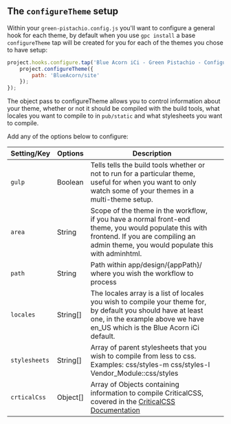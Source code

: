 ## The `configureTheme` setup
Within your `green-pistachio.config.js` you'll want to configure a general hook for each theme, by default when you use
`gpc install` a base `configureTheme` tap will be created for you for each of the themes you chose to have setup:

```javascript
project.hooks.configure.tap('Blue Acorn iCi - Green Pistachio - Configure', project => {
    project.configureTheme({
        path: 'BlueAcorn/site'
    });
});
```

The object pass to configureTheme allows you to control information about your theme, whether or not it should be
compiled with the build tools, what locales you want to compile to in `pub/static` and what stylesheets you want to
compile.

Add any of the options below to configure:

[comment]: # (The table below was generated here: https://www.tablesgenerator.com/markdown_tables# It can be copy pasted into this generator for easy updating in the future)

| Setting/Key | Options | Description |  |
|---|---|---|---|
| `gulp` | Boolean | Tells tells the build tools whether or not to run for a particular theme, useful for when you want to only watch some of your themes in a multi-theme setup. |  |
| `area` | String | Scope of the theme in the workflow, if you have a normal front-end theme, you would populate this with frontend. If you are compiling an admin theme, you would populate this with adminhtml. |  |
| `path` | String | Path within app/design/{appPath}/ where you wish the workflow to process |  |
| `locales` | String[] | The locales array is a list of locales you wish to compile your theme for, by default you should have at least one, in the example above we have en_US which is the Blue Acorn iCi default. |  |
| `stylesheets` | String[] | Array of parent stylesheets that you wish to compile from less to css. Examples: css/styles-m css/styles-l Vendor_Module::css/styles |  |
| `crticalCss` | Object[] | Array of Objects containing information to compile CriticalCSS, covered in the [CriticalCSS Documentation](critical-css.md) |  |

[comment]: # (End Table Generator Comment)
